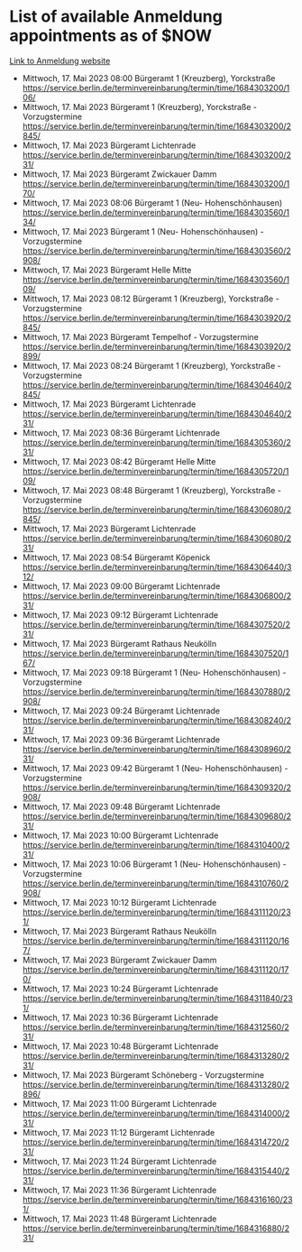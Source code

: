 # List of available Anmeldung appointments as of $NOW
[Link to Anmeldung website](https://service.berlin.de/terminvereinbarung/termin/tag.php?termin=1&anliegen[]=120686&dienstleisterlist=122210,122217,327316,122219,327312,122227,327314,122231,327346,122243,327348,122254,122252,329742,122260,329745,122262,329748,122271,327278,122273,327274,122277,327276,330436,122280,327294,122282,327290,122284,327292,122291,327270,122285,327266,122286,327264,122296,327268,150230,329760,122297,327286,122294,327284,122312,329763,122314,329775,122304,327330,122311,327334,122309,327332,317869,122281,327352,122279,329772,122283,122276,327324,122274,327326,122267,329766,122246,327318,122251,327320,122257,327322,122208,327298,122226,327300&herkunft=http%3A%2F%2Fservice.berlin.de%2Fdienstleistung%2F120686%2F)
- Mittwoch, 17. Mai 2023 08:00 Bürgeramt 1 (Kreuzberg), Yorckstraße https://service.berlin.de/terminvereinbarung/termin/time/1684303200/106/
- Mittwoch, 17. Mai 2023  Bürgeramt 1 (Kreuzberg), Yorckstraße - Vorzugstermine https://service.berlin.de/terminvereinbarung/termin/time/1684303200/2845/
- Mittwoch, 17. Mai 2023  Bürgeramt Lichtenrade https://service.berlin.de/terminvereinbarung/termin/time/1684303200/231/
- Mittwoch, 17. Mai 2023  Bürgeramt Zwickauer Damm https://service.berlin.de/terminvereinbarung/termin/time/1684303200/170/
- Mittwoch, 17. Mai 2023 08:06 Bürgeramt 1 (Neu- Hohenschönhausen) https://service.berlin.de/terminvereinbarung/termin/time/1684303560/134/
- Mittwoch, 17. Mai 2023  Bürgeramt 1 (Neu- Hohenschönhausen) - Vorzugstermine https://service.berlin.de/terminvereinbarung/termin/time/1684303560/2908/
- Mittwoch, 17. Mai 2023  Bürgeramt Helle Mitte https://service.berlin.de/terminvereinbarung/termin/time/1684303560/109/
- Mittwoch, 17. Mai 2023 08:12 Bürgeramt 1 (Kreuzberg), Yorckstraße - Vorzugstermine https://service.berlin.de/terminvereinbarung/termin/time/1684303920/2845/
- Mittwoch, 17. Mai 2023  Bürgeramt Tempelhof - Vorzugstermine https://service.berlin.de/terminvereinbarung/termin/time/1684303920/2899/
- Mittwoch, 17. Mai 2023 08:24 Bürgeramt 1 (Kreuzberg), Yorckstraße - Vorzugstermine https://service.berlin.de/terminvereinbarung/termin/time/1684304640/2845/
- Mittwoch, 17. Mai 2023  Bürgeramt Lichtenrade https://service.berlin.de/terminvereinbarung/termin/time/1684304640/231/
- Mittwoch, 17. Mai 2023 08:36 Bürgeramt Lichtenrade https://service.berlin.de/terminvereinbarung/termin/time/1684305360/231/
- Mittwoch, 17. Mai 2023 08:42 Bürgeramt Helle Mitte https://service.berlin.de/terminvereinbarung/termin/time/1684305720/109/
- Mittwoch, 17. Mai 2023 08:48 Bürgeramt 1 (Kreuzberg), Yorckstraße - Vorzugstermine https://service.berlin.de/terminvereinbarung/termin/time/1684306080/2845/
- Mittwoch, 17. Mai 2023  Bürgeramt Lichtenrade https://service.berlin.de/terminvereinbarung/termin/time/1684306080/231/
- Mittwoch, 17. Mai 2023 08:54 Bürgeramt Köpenick https://service.berlin.de/terminvereinbarung/termin/time/1684306440/312/
- Mittwoch, 17. Mai 2023 09:00 Bürgeramt Lichtenrade https://service.berlin.de/terminvereinbarung/termin/time/1684306800/231/
- Mittwoch, 17. Mai 2023 09:12 Bürgeramt Lichtenrade https://service.berlin.de/terminvereinbarung/termin/time/1684307520/231/
- Mittwoch, 17. Mai 2023  Bürgeramt Rathaus Neukölln https://service.berlin.de/terminvereinbarung/termin/time/1684307520/167/
- Mittwoch, 17. Mai 2023 09:18 Bürgeramt 1 (Neu- Hohenschönhausen) - Vorzugstermine https://service.berlin.de/terminvereinbarung/termin/time/1684307880/2908/
- Mittwoch, 17. Mai 2023 09:24 Bürgeramt Lichtenrade https://service.berlin.de/terminvereinbarung/termin/time/1684308240/231/
- Mittwoch, 17. Mai 2023 09:36 Bürgeramt Lichtenrade https://service.berlin.de/terminvereinbarung/termin/time/1684308960/231/
- Mittwoch, 17. Mai 2023 09:42 Bürgeramt 1 (Neu- Hohenschönhausen) - Vorzugstermine https://service.berlin.de/terminvereinbarung/termin/time/1684309320/2908/
- Mittwoch, 17. Mai 2023 09:48 Bürgeramt Lichtenrade https://service.berlin.de/terminvereinbarung/termin/time/1684309680/231/
- Mittwoch, 17. Mai 2023 10:00 Bürgeramt Lichtenrade https://service.berlin.de/terminvereinbarung/termin/time/1684310400/231/
- Mittwoch, 17. Mai 2023 10:06 Bürgeramt 1 (Neu- Hohenschönhausen) - Vorzugstermine https://service.berlin.de/terminvereinbarung/termin/time/1684310760/2908/
- Mittwoch, 17. Mai 2023 10:12 Bürgeramt Lichtenrade https://service.berlin.de/terminvereinbarung/termin/time/1684311120/231/
- Mittwoch, 17. Mai 2023  Bürgeramt Rathaus Neukölln https://service.berlin.de/terminvereinbarung/termin/time/1684311120/167/
- Mittwoch, 17. Mai 2023  Bürgeramt Zwickauer Damm https://service.berlin.de/terminvereinbarung/termin/time/1684311120/170/
- Mittwoch, 17. Mai 2023 10:24 Bürgeramt Lichtenrade https://service.berlin.de/terminvereinbarung/termin/time/1684311840/231/
- Mittwoch, 17. Mai 2023 10:36 Bürgeramt Lichtenrade https://service.berlin.de/terminvereinbarung/termin/time/1684312560/231/
- Mittwoch, 17. Mai 2023 10:48 Bürgeramt Lichtenrade https://service.berlin.de/terminvereinbarung/termin/time/1684313280/231/
- Mittwoch, 17. Mai 2023  Bürgeramt Schöneberg - Vorzugstermine https://service.berlin.de/terminvereinbarung/termin/time/1684313280/2896/
- Mittwoch, 17. Mai 2023 11:00 Bürgeramt Lichtenrade https://service.berlin.de/terminvereinbarung/termin/time/1684314000/231/
- Mittwoch, 17. Mai 2023 11:12 Bürgeramt Lichtenrade https://service.berlin.de/terminvereinbarung/termin/time/1684314720/231/
- Mittwoch, 17. Mai 2023 11:24 Bürgeramt Lichtenrade https://service.berlin.de/terminvereinbarung/termin/time/1684315440/231/
- Mittwoch, 17. Mai 2023 11:36 Bürgeramt Lichtenrade https://service.berlin.de/terminvereinbarung/termin/time/1684316160/231/
- Mittwoch, 17. Mai 2023 11:48 Bürgeramt Lichtenrade https://service.berlin.de/terminvereinbarung/termin/time/1684316880/231/
